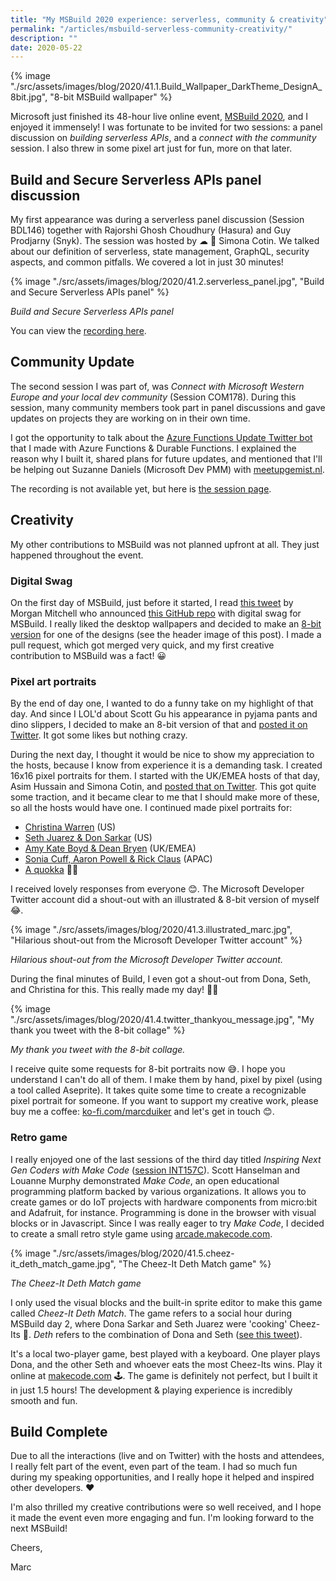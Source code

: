 ```yaml
---
title: "My MSBuild 2020 experience: serverless, community & creativity"
permalink: "/articles/msbuild-serverless-community-creativity/"
description: ""
date: 2020-05-22
---
```


{% image "./src/assets/images/blog/2020/41.1.Build_Wallpaper_DarkTheme_DesignA_8bit.jpg", "8-bit MSBuild wallpaper" %}

Microsoft just finished its 48-hour live online event, [MSBuild 2020](https://mybuild.microsoft.com/), and I enjoyed it immensely! I was fortunate to be invited for two sessions: a panel discussion on *building serverless APIs*, and a *connect with the community* session. I also threw in some pixel art just for fun, more on that later.

## Build and Secure Serverless APIs panel discussion

My first appearance was during a serverless panel discussion (Session BDL146) together with Rajorshi Ghosh Choudhury (Hasura) and Guy Prodjarny (Snyk). The session was hosted by ☁ 🥑 Simona Cotin. We talked about our definition of serverless, state management, GraphQL, security aspects, and common pitfalls. We covered a lot in just 30 minutes!

{% image "./src/assets/images/blog/2020/41.2.serverless_panel.jpg", "Build and Secure Serverless APIs panel" %}

*Build and Secure Serverless APIs panel*

You can view the [recording here](https://mybuild.microsoft.com/sessions/e477304a-6de3-4714-a1f3-cc955da82b1a). 

## Community Update

The second session I was part of, was *Connect with Microsoft Western Europe and your local dev community* (Session COM178). During this session, many community members took part in panel discussions and gave updates on projects they are working on in their own time.

I got the opportunity to talk about the [Azure Functions Update Twitter bot](https://marcduiker.dev/articles/creating-azure-functions-updates-twitterbot) that I made with Azure Functions & Durable Functions. I explained the reason why I built it, shared plans for future updates, and mentioned that I'll be helping out Suzanne Daniels (Microsoft Dev PMM) with [meetupgemist.nl](https://meetupgemist.nl/).

The recording is not available yet, but here is [the session page](https://mybuild.microsoft.com/sessions/0063cc6a-b3f9-439f-b67a-ccf3dbe11b59).

## Creativity

My other contributions to MSBuild was not planned upfront at all. They just happened throughout the event.

### Digital Swag

On the first day of MSBuild, just before it started, I read [this tweet](https://twitter.com/livelovegeek/status/1262849878943653889) by Morgan Mitchell who announced [this GitHub repo](https://github.com/microsoft/Build2020_DigitalSwag) with digital swag for MSBuild. I really liked the desktop wallpapers and decided to make an [8-bit version](https://twitter.com/marcduiker/status/1262719249203597312) for one of the designs (see the header image of this post). I made a pull request, which got merged very quick, and my first creative contribution to MSBuild was a fact! 😀

### Pixel art portraits

By the end of day one, I wanted to do a funny take on my highlight of that day. And since I LOL'd about Scott Gu his appearance in pyjama pants and dino slippers, I decided to make an 8-bit version of that and [posted it on Twitter](https://twitter.com/marcduiker/status/1262851019865763843?s=20). It got some likes but nothing crazy.

During the next day, I thought it would be nice to show my appreciation to the hosts, because I know from experience it is a demanding task. I created 16x16 pixel portraits for them. I started with the UK/EMEA hosts of that day, Asim Hussain and Simona Cotin, and [posted that on Twitter]((https://twitter.com/marcduiker/status/1263065949164441601?s=20)). This got quite some traction, and it became clear to me that I should make more of these, so all the hosts would have one. I continued made pixel portraits for:
- [Christina Warren](https://twitter.com/marcduiker/status/1263123133843808258?s=20) (US)
- [Seth Juarez & Don Sarkar](https://twitter.com/marcduiker/status/1263185437226647553?s=20) (US)
- [Amy Kate Boyd & Dean Bryen](https://twitter.com/marcduiker/status/1263410707460218880?s=20) (UK/EMEA)
- [Sonia Cuff, Aaron Powell & Rick Claus](https://twitter.com/marcduiker/status/1263436663553916928?s=20) (APAC)
- [A quokka](https://twitter.com/marcduiker/status/1263454743407529984?s=20) 🤷‍♀️

I received lovely responses from everyone 😊. The Microsoft Developer Twitter account did a shout-out with an illustrated & 8-bit version of myself 😂.

{% image "./src/assets/images/blog/2020/41.3.illustrated_marc.jpg", "Hilarious shout-out from the Microsoft Developer Twitter account" %}

*Hilarious shout-out from the Microsoft Developer Twitter account.*

During the final minutes of Build, I even got a shout-out from Dona, Seth, and Christina for this. This really made my day! 🎉😃

{% image "./src/assets/images/blog/2020/41.4.twitter_thankyou_message.jpg", "My thank you tweet with the 8-bit collage" %}

*My thank you tweet with the 8-bit collage.*

I receive quite some requests for 8-bit portraits now 😅. I hope you understand I can't do all of them. I make them by hand, pixel by pixel (using a tool called Aseprite). It takes quite some time to create a recognizable pixel portrait for someone. If you want to support my creative work, please buy me a coffee: [ko-fi.com/marcduiker](https://ko-fi.com/marcduiker) and let's get in touch 😊.

### Retro game

I really enjoyed one of the last sessions of the third day titled *Inspiring Next Gen Coders with Make Code* ([session INT157C](https://mybuild.microsoft.com/sessions/a1638103-16a8-4059-90ac-54c7e0dda8a2?source=sessions)). Scott Hanselman and Louanne Murphy demonstrated *Make Code*, an open educational programming platform backed by various organizations. It allows you to create games or do IoT projects with hardware components from micro:bit and Adafruit, for instance. Programming is done in the browser with visual blocks or in Javascript. Since I was really eager to try *Make Code*, I decided to create a small retro style game using [arcade.makecode.com](https://arcade.makecode.com).

{% image "./src/assets/images/blog/2020/41.5.cheez-it_deth_match_game.jpg", "The Cheez-It Deth Match game" %}

*The Cheez-It Deth Match game*

I only used the visual blocks and the built-in sprite editor to make this game called _Cheez-It Deth Match_. The game refers to a social hour during MSBuild day 2, where Dona Sarkar and Seth Juarez were 'cooking' Cheez-Its 🤔. _Deth_ refers to the combination of Dona and Seth ([see this tweet](https://twitter.com/donasarkar/status/1263305140200632321)).

It's a local two-player game, best played with a keyboard. One player plays Dona, and the other Seth and whoever eats the most Cheez-Its wins. Play it online at [makecode.com](https://makecode.com/_CPJKJtiR5dz4) 🕹. The game is definitely not perfect, but I built it in just 1.5 hours! The development & playing experience is incredibly smooth and fun.

## Build Complete

Due to all the interactions (live and on Twitter) with the hosts and attendees, I really felt part of the event, even part of the team. I had so much fun during my speaking opportunities, and I really hope it helped and inspired other developers. ❤️

I'm also thrilled my creative contributions were so well received, and I hope it made the event even more engaging and fun. I'm looking forward to the next MSBuild!

Cheers,

Marc

